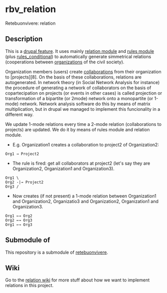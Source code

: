 rbv_relation
============

Retebuonvivere: relation

Description
-----------
This is a [drupal feature][2]. It uses mainly [relation module][3] and [rules module][4] (plus [rules_conditional][5]) to automatically generate simmetrical relations (cooperations between [organizations][6] of the civil society).

Organization members (users) create [collaborations][7] from their organization to [projects][8]. On the basis of these collaborations, relations are autogenerated. In network theory (in Social Network Analysis for instance) the procedure of generating a network of collaborators on the basis of copartecipation on projects (or events in other cases) is called projection or transformation of a bipartite (or 2mode) network onto a monopartite (or 1-mode) network. Network analysis software do this by means of matrix multiplication, but in drupal we managed to implement this funcionality in a different way. 

We update 1-mode relations every time a 2-mode relation (collaborations to projects) are updated. We do it by means of rules module and relation module. 

* E.g. Organization1 creates a collaboration to project2 of Organization2: 

```
Org1 → Project2
```

* The rule is fired: get all collaborators at project2 (let's say they are Organization2, Organization1 and Organization3). 

```
Org1 \
Org2 -|→ Project2
Org3 /
```

* Now creates (if not present) a 1-mode relation between Organization1 and Organization2, Organizatio3 and Organization2, Organization1 and Organization3.

```
Org1 ←→ Org2
Org2 ←→ Org3
Org1 ←→ Org3
```

Submodule of
------------
This repository is a submodule of [retebuonvivere][0].

Wiki
----
Go to the [relation wiki][1] for more stuff about how we want to implement relations in this project.

[0]: https://github.com/fonzy85vr/retebuonvivere.
[1]: https://github.com/miromarchi/rbv_relation/wiki
[2]: https://drupal.org/project/features
[3]: https://drupal.org/project/relation
[4]: https://drupal.org/project/rules
[5]: https://drupal.org/project/rules_conditional
[6]: https://github.com/miromarchi/rbv_org
[7]: https://github.com/miromarchi/rbv_relorg
